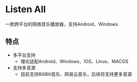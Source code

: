 # Listen All

一款跨平台的网络音乐播放器，支持Android、Windows

## 特点
* 多平台支持
  * 理论适配Android、Windows、IOS、Linux、MACOS
* 支持多音源
  * 目前支持BiliBili音乐、网易云音乐，后续将支持更多音源
